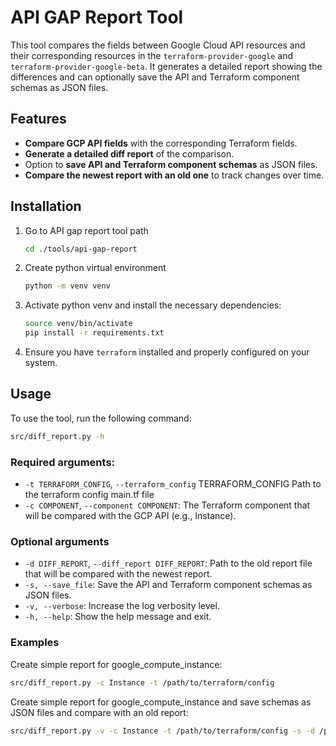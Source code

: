 # API GAP Report Tool

This tool compares the fields between Google Cloud API resources and their
corresponding resources in the `terraform-provider-google`
and `terraform-provider-google-beta`. It generates a detailed report showing
the differences and can optionally save the API and Terraform component schemas
as JSON files.

## Features

- **Compare GCP API fields** with the corresponding Terraform fields.
- **Generate a detailed diff report** of the comparison.
- Option to **save API and Terraform component schemas** as JSON files.
- **Compare the newest report with an old one** to track changes over time.

## Installation

1. Go to API gap report tool path
    ```bash
    cd ./tools/api-gap-report
    ```

2. Create python virtual environment
   ```bash
   python -m venv venv
   ```

3. Activate python venv and install the necessary dependencies:
    ```bash
    source venv/bin/activate
    pip install -r requirements.txt
    ```

2. Ensure you have `terraform` installed and properly configured on your system.

## Usage

To use the tool, run the following command:

```bash
src/diff_report.py -h
```

### Required arguments:

* `-t TERRAFORM_CONFIG`, `--terraform_config` TERRAFORM_CONFIG
                        Path to the terraform config main.tf file
* `-c COMPONENT`, `--component COMPONENT`: The Terraform component that will be
                                          compared with the GCP API (e.g., Instance).

### Optional arguments

* `-d DIFF_REPORT`, `--diff_report DIFF_REPORT`: Path to the old report file that
                                                 will be compared with the newest
                                                 report.
* `-s, --save_file`: Save the API and Terraform component schemas as JSON files.
* `-v, --verbose`: Increase the log verbosity level.
* `-h, --help`: Show the help message and exit.

### Examples

Create simple report for google_compute_instance:

```bash
src/diff_report.py -c Instance -t /path/to/terraform/config
```

Create simple report for google_compute_instance and save schemas as JSON files
and compare with an old report:

```bash
src/diff_report.py -v -c Instance -t /path/to/terraform/config -s -d /path/to/old_report.yaml
```
